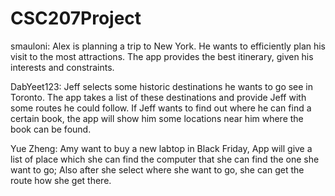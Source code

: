 # CSC207Project

smauloni: Alex is planning a trip to New York. He wants to efficiently plan his visit to the most attractions. The app provides the best itinerary, given his interests and constraints.

DabYeet123: Jeff selects some historic destinations he wants to go see in Toronto. The app takes a list of these destinations and provide Jeff with some routes he could follow. If Jeff wants to find out where he can find a certain book, the app will show him some locations near him where the book can be found.

Yue Zheng: Amy want to buy a new labtop in Black Friday, App will give a list of place which she can find the computer that she can find the one she want to go; Also after she select where she want to go, she can get the route how she get there.



